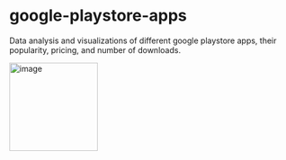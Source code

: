 # google-playstore-apps
Data analysis and visualizations of different google playstore apps, their popularity, pricing, and number of downloads.

[<img width="157" alt="image" src="https://user-images.githubusercontent.com/98466796/236617330-ec618b89-9ded-4dcf-9618-9a592350a079.png">](https://drive.google.com/file/d/157wpAU97dC4dMaiOJzePxXas1cu6Cvi9/view?usp=sharing)
